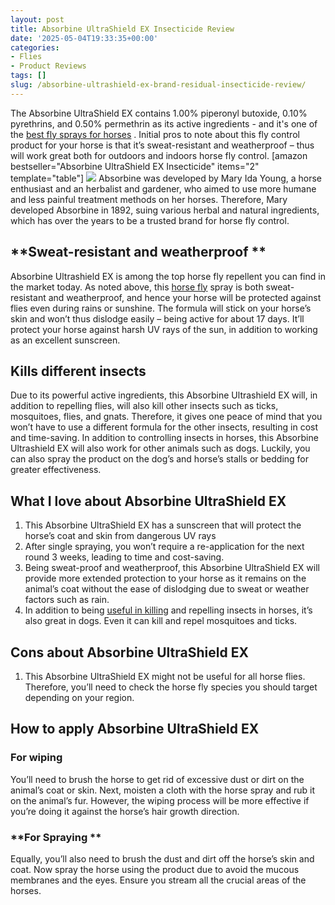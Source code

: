 ```yaml
---
layout: post
title: Absorbine UltraShield EX Insecticide Review
date: '2025-05-04T19:33:35+00:00'
categories:
- Flies
- Product Reviews
tags: []
slug: /absorbine-ultrashield-ex-brand-residual-insecticide-review/
---
```


The Absorbine UltraShield EX contains 1.00% piperonyl butoxide, 0.10% pyrethrins, and 0.50% permethrin as its active ingredients - and it's one of the
[best fly sprays for horses](https://pestpolicy.com/best-fly-spray-for-horses/)
.
Initial pros to note about this fly control product for your horse is that it’s sweat-resistant and weatherproof – thus will work great both for outdoors and indoors horse fly control.
[amazon bestseller="Absorbine UltraShield EX Insecticide" items="2" template="table"]
![](/assets/img/uploads/default-image.jpg)
Absorbine was developed by Mary Ida Young, a horse enthusiast and an herbalist and gardener, who aimed to use more humane and less painful treatment methods on her horses. Therefore, Mary developed Absorbine in 1892, suing various herbal and natural ingredients, which has over the years to be a trusted brand for horse fly control.
## **Sweat-resistant and weatherproof **
Absorbine Ultrashield EX is among the top horse fly repellent you can find in the market today. As noted above, this
[horse fly](https://en.wikipedia.org/wiki/Horse-fly)
spray is both sweat-resistant and weatherproof, and hence your horse will be protected against flies even during rains or sunshine.
The formula will stick on your horse’s skin and won’t thus dislodge easily – being active for about 17 days. It’ll protect your horse against harsh UV rays of the sun, in addition to working as an excellent sunscreen.
## **Kills different insects**
Due to its powerful active ingredients, this Absorbine Ultrashield EX will, in addition to repelling flies, will also kill other insects such as ticks, mosquitoes, flies, and gnats. Therefore, it gives one peace of mind that you won’t have to use a different formula for the other insects, resulting in cost and time-saving.
In addition to controlling insects in horses, this Absorbine Ultrashield EX will also work for other animals such as dogs. Luckily, you can also spray the product on the dog’s and horse’s stalls or bedding for greater effectiveness.
## What I love about Absorbine UltraShield EX
1. This Absorbine UltraShield EX has a sunscreen that will protect the horse’s coat and skin from dangerous UV rays
2. After single spraying, you won’t require a re-application for the next round 3 weeks, leading to time and cost-saving.
3. Being sweat-proof and weatherproof, this Absorbine UltraShield EX will provide more extended protection to your horse as it remains on the animal’s coat without the ease of dislodging due to sweat or weather factors such as rain.
4. In addition to being
[useful in killing](https://pestpolicy.com/does-bleach-kill-bed-bugs/)
and repelling insects in horses, it’s also great in dogs. Even it can kill and repel mosquitoes and ticks.
## Cons about Absorbine UltraShield EX
1. This Absorbine UltraShield EX might not be useful for all horse flies. Therefore, you’ll need to check the horse fly species you should target depending on your region.
## How to apply Absorbine UltraShield EX
### **For wiping**
You’ll need to brush the horse to get rid of excessive dust or dirt on the animal’s coat or skin. Next, moisten a cloth with the horse spray and rub it on the animal’s fur. However, the wiping process will be more effective if you’re doing it against the horse’s hair growth direction.
### **For Spraying **
Equally, you’ll also need to brush the dust and dirt off the horse’s skin and coat. Now spray the horse using the product due to avoid the mucous membranes and the eyes. Ensure you stream all the crucial areas of the horses.
